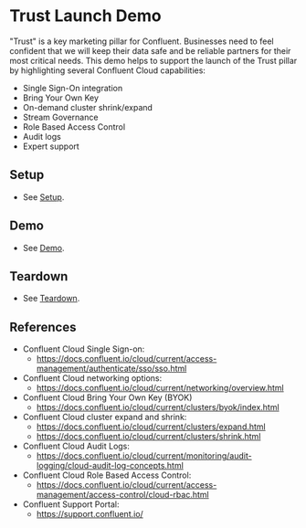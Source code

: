 # Trust Launch Demo

"Trust" is a key marketing pillar for Confluent. Businesses need to feel confident that we will keep their data safe and be reliable partners for their most critical needs. This demo helps to support the launch of the Trust pillar by highlighting several Confluent Cloud capabilities:
- Single Sign-On integration
- Bring Your Own Key
- On-demand cluster shrink/expand
- Stream Governance
- Role Based Access Control
- Audit logs
- Expert support

## Setup

- See [Setup](./setup.md).

## Demo

- See [Demo](./demo.md).

## Teardown

- See [Teardown](./teardown.md).


## References

- Confluent Cloud Single Sign-on:
  - https://docs.confluent.io/cloud/current/access-management/authenticate/sso/sso.html
- Confluent Cloud networking options:
  - https://docs.confluent.io/cloud/current/networking/overview.html
- Confluent Cloud Bring Your Own Key (BYOK)
  - https://docs.confluent.io/cloud/current/clusters/byok/index.html
- Confluent Cloud cluster expand and shrink:
  - https://docs.confluent.io/cloud/current/clusters/expand.html
  - https://docs.confluent.io/cloud/current/clusters/shrink.html
- Confluent Cloud Audit Logs:
  - https://docs.confluent.io/cloud/current/monitoring/audit-logging/cloud-audit-log-concepts.html
- Confluent Cloud Role Based Access Control:
  - https://docs.confluent.io/cloud/current/access-management/access-control/cloud-rbac.html
- Confluent Support Portal:
  - https://support.confluent.io/
